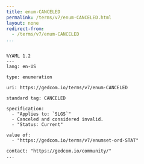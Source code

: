 ```yaml
---
title: enum-CANCELED
permalink: /terms/v7/enum-CANCELED.html
layout: none
redirect-from:
  - /terms/v7/enum-CANCELED
...
```


```

%YAML 1.2
---
lang: en-US

type: enumeration

uri: https://gedcom.io/terms/v7/enum-CANCELED

standard tag: CANCELED

specification:
  - "Applies to: `SLGS`"
  - Canceled and considered invalid.
  - "Status: Current"

value of:
  - "https://gedcom.io/terms/v7/enumset-ord-STAT"

contact: "https://gedcom.io/community/"
...

```
